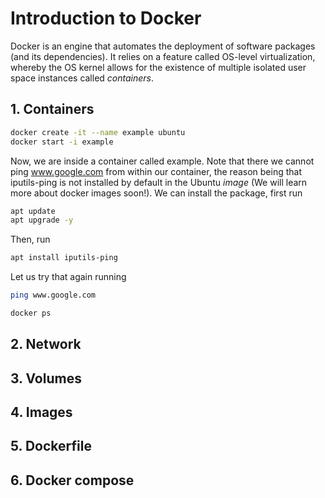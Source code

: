 # Introduction to Docker

Docker is an engine that automates the deployment of software packages (and its dependencies). It relies on a feature called OS-level virtualization, whereby the OS kernel allows for the existence of multiple isolated user space instances called *containers*.

## 1. Containers

```sh
docker create -it --name example ubuntu
docker start -i example
```

Now, we are inside a container called example. Note that there we cannot ping www.google.com from within our container, the reason being that iputils-ping is not installed by default in the Ubuntu *image* (We will learn more about docker images soon!). We can install the package, first run

```sh
apt update
apt upgrade -y
```
Then, run

```sh
apt install iputils-ping
```

Let us try that again running

```sh
ping www.google.com
```

```sh
docker ps
```

## 2. Network

## 3. Volumes

## 4. Images

## 5. Dockerfile

## 6. Docker compose
